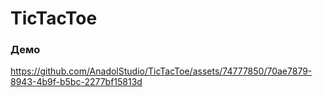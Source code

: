 # TicTacToe

### Демо
https://github.com/AnadolStudio/TicTacToe/assets/74777850/70ae7879-8943-4b9f-b5bc-2277bf15813d

